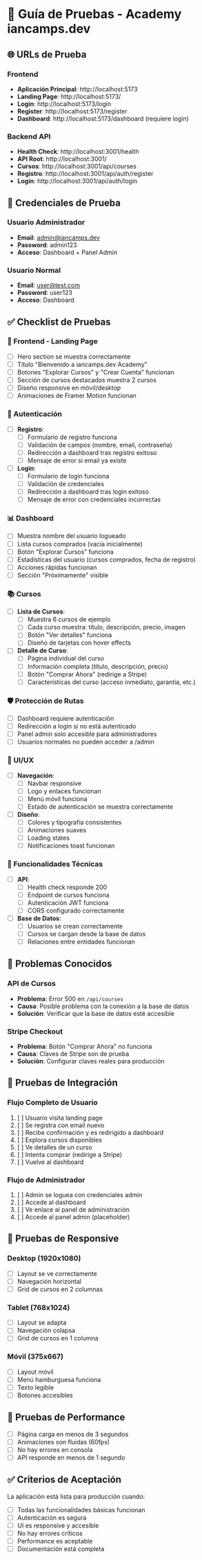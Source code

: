 # 🧪 Guía de Pruebas - Academy iancamps.dev

## 🌐 URLs de Prueba

### Frontend
- **Aplicación Principal**: http://localhost:5173
- **Landing Page**: http://localhost:5173/
- **Login**: http://localhost:5173/login
- **Register**: http://localhost:5173/register
- **Dashboard**: http://localhost:5173/dashboard (requiere login)

### Backend API
- **Health Check**: http://localhost:3001/health
- **API Root**: http://localhost:3001/
- **Cursos**: http://localhost:3001/api/courses
- **Registro**: http://localhost:3001/api/auth/register
- **Login**: http://localhost:3001/api/auth/login

## 🔑 Credenciales de Prueba

### Usuario Administrador
- **Email**: admin@iancamps.dev
- **Password**: admin123
- **Acceso**: Dashboard + Panel Admin

### Usuario Normal
- **Email**: user@test.com
- **Password**: user123
- **Acceso**: Dashboard

## ✅ Checklist de Pruebas

### 🎨 Frontend - Landing Page
- [ ] Hero section se muestra correctamente
- [ ] Título "Bienvenido a iancamps.dev Academy"
- [ ] Botones "Explorar Cursos" y "Crear Cuenta" funcionan
- [ ] Sección de cursos destacados muestra 2 cursos
- [ ] Diseño responsive en móvil/desktop
- [ ] Animaciones de Framer Motion funcionan

### 🔐 Autenticación
- [ ] **Registro**:
  - [ ] Formulario de registro funciona
  - [ ] Validación de campos (nombre, email, contraseña)
  - [ ] Redirección a dashboard tras registro exitoso
  - [ ] Mensaje de error si email ya existe

- [ ] **Login**:
  - [ ] Formulario de login funciona
  - [ ] Validación de credenciales
  - [ ] Redirección a dashboard tras login exitoso
  - [ ] Mensaje de error con credenciales incorrectas

### 📊 Dashboard
- [ ] Muestra nombre del usuario logueado
- [ ] Lista cursos comprados (vacía inicialmente)
- [ ] Botón "Explorar Cursos" funciona
- [ ] Estadísticas del usuario (cursos comprados, fecha de registro)
- [ ] Acciones rápidas funcionan
- [ ] Sección "Próximamente" visible

### 📚 Cursos
- [ ] **Lista de Cursos**:
  - [ ] Muestra 6 cursos de ejemplo
  - [ ] Cada curso muestra: título, descripción, precio, imagen
  - [ ] Botón "Ver detalles" funciona
  - [ ] Diseño de tarjetas con hover effects

- [ ] **Detalle de Curso**:
  - [ ] Página individual del curso
  - [ ] Información completa (título, descripción, precio)
  - [ ] Botón "Comprar Ahora" (redirige a Stripe)
  - [ ] Características del curso (acceso inmediato, garantía, etc.)

### 🛡️ Protección de Rutas
- [ ] Dashboard requiere autenticación
- [ ] Redirección a login si no está autenticado
- [ ] Panel admin solo accesible para administradores
- [ ] Usuarios normales no pueden acceder a /admin

### 🎨 UI/UX
- [ ] **Navegación**:
  - [ ] Navbar responsive
  - [ ] Logo y enlaces funcionan
  - [ ] Menú móvil funciona
  - [ ] Estado de autenticación se muestra correctamente

- [ ] **Diseño**:
  - [ ] Colores y tipografía consistentes
  - [ ] Animaciones suaves
  - [ ] Loading states
  - [ ] Notificaciones toast funcionan

### 🔧 Funcionalidades Técnicas
- [ ] **API**:
  - [ ] Health check responde 200
  - [ ] Endpoint de cursos funciona
  - [ ] Autenticación JWT funciona
  - [ ] CORS configurado correctamente

- [ ] **Base de Datos**:
  - [ ] Usuarios se crean correctamente
  - [ ] Cursos se cargan desde la base de datos
  - [ ] Relaciones entre entidades funcionan

## 🐛 Problemas Conocidos

### API de Cursos
- **Problema**: Error 500 en `/api/courses`
- **Causa**: Posible problema con la conexión a la base de datos
- **Solución**: Verificar que la base de datos esté accesible

### Stripe Checkout
- **Problema**: Botón "Comprar Ahora" no funciona
- **Causa**: Claves de Stripe son de prueba
- **Solución**: Configurar claves reales para producción

## 🎯 Pruebas de Integración

### Flujo Completo de Usuario
1. [ ] Usuario visita landing page
2. [ ] Se registra con email nuevo
3. [ ] Recibe confirmación y es redirigido a dashboard
4. [ ] Explora cursos disponibles
5. [ ] Ve detalles de un curso
6. [ ] Intenta comprar (redirige a Stripe)
7. [ ] Vuelve al dashboard

### Flujo de Administrador
1. [ ] Admin se loguea con credenciales admin
2. [ ] Accede al dashboard
3. [ ] Ve enlace al panel de administración
4. [ ] Accede al panel admin (placeholder)

## 📱 Pruebas de Responsive

### Desktop (1920x1080)
- [ ] Layout se ve correctamente
- [ ] Navegación horizontal
- [ ] Grid de cursos en 2 columnas

### Tablet (768x1024)
- [ ] Layout se adapta
- [ ] Navegación colapsa
- [ ] Grid de cursos en 1 columna

### Móvil (375x667)
- [ ] Layout móvil
- [ ] Menú hamburguesa funciona
- [ ] Texto legible
- [ ] Botones accesibles

## 🚀 Pruebas de Performance

- [ ] Página carga en menos de 3 segundos
- [ ] Animaciones son fluidas (60fps)
- [ ] No hay errores en consola
- [ ] API responde en menos de 1 segundo

## ✅ Criterios de Aceptación

La aplicación está lista para producción cuando:
- [ ] Todas las funcionalidades básicas funcionan
- [ ] Autenticación es segura
- [ ] UI es responsive y accesible
- [ ] No hay errores críticos
- [ ] Performance es aceptable
- [ ] Documentación está completa
